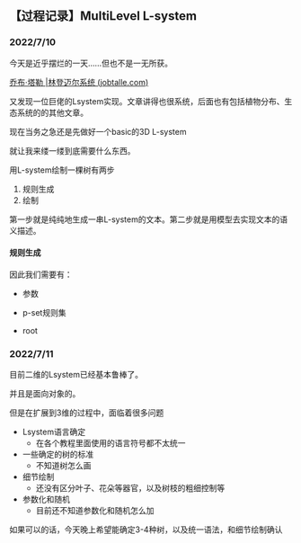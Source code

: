 ## 【过程记录】MultiLevel L-system

### 2022/7/10

今天是近乎摆烂的一天……但也不是一无所获。

[乔布·塔勒 |林登迈尔系统 (jobtalle.com)](https://jobtalle.com/lindenmayer_systems.html)

又发现一位巨佬的Lsystem实现。文章讲得也很系统，后面也有包括植物分布、生态系统的的其他文章。

现在当务之急还是先做好一个basic的3D L-system

就让我来缕一缕到底需要什么东西。

用L-system绘制一棵树有两步

1.  规则生成
2.  绘制

第一步就是纯纯地生成一串L-system的文本。第二步就是用模型去实现文本的语义描述。

#### 规则生成

因此我们需要有：

-   参数

-   p-set规则集
-   root

### 2022/7/11

目前二维的Lsystem已经基本鲁棒了。

并且是面向对象的。

但是在扩展到3维的过程中，面临着很多问题

-   Lsystem语言确定
    -   在各个教程里面使用的语言符号都不太统一
-   一些确定的树的标准
    -   不知道树怎么画
-   细节绘制
    -   还没有区分叶子、花朵等器官，以及树枝的粗细控制等
-   参数化和随机
    -   目前还不知道参数化和随机怎么加



如果可以的话，今天晚上希望能确定3-4种树，以及统一语法，和细节绘制确认